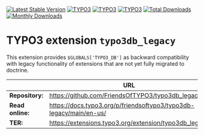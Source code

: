 [![Latest Stable Version](https://poser.pugx.org/friendsoftypo3/typo3db-legacy/v/stable.svg)](https://extensions.typo3.org/extension/typo3db_legacy/)
[![TYPO3](https://img.shields.io/badge/TYPO3-11-orange.svg?style=flat-square)](https://get.typo3.org/version/11)
[![TYPO3](https://img.shields.io/badge/TYPO3-10-orange.svg?style=flat-square)](https://get.typo3.org/version/10)
[![TYPO3](https://img.shields.io/badge/TYPO3-9-orange.svg?style=flat-square)](https://get.typo3.org/version/9)
[![Total Downloads](https://poser.pugx.org/friendsoftypo3/typo3db-legacy/d/total.svg)](https://packagist.org/packages/friendsoftypo3/typo3db-legacy)
[![Monthly Downloads](https://poser.pugx.org/friendsoftypo3/typo3db-legacy/d/monthly)](https://packagist.org/packages/friendsoftypo3/typo3db-legacy)

# TYPO3 extension `typo3db_legacy`

This extension provides `$GLOBALS['TYPO3_DB']` as backward compatibility with
legacy functionality of extensions that are not yet fully migrated to doctrine.

|                  | URL                                                                |
|------------------|--------------------------------------------------------------------|
| **Repository:**  | https://github.com/FriendsOfTYPO3/typo3db_legacy                   |
| **Read online:** | https://docs.typo3.org/p/friendsoftypo3/typo3db-legacy/main/en-us/ |
| **TER:**         | https://extensions.typo3.org/extension/typo3db_legacy              |
